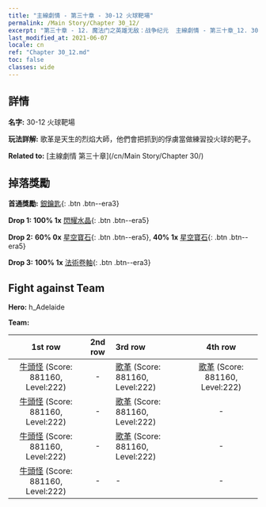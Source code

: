 ```yaml
---
title: "主線劇情 - 第三十章 - 30-12 火球靶場"
permalink: /Main Story/Chapter 30_12/
excerpt: "第三十章 - 12. 魔法门之英雄无敌：战争纪元  主線劇情 - 第三十章_12. 30-12 火球靶場"
last_modified_at: 2021-06-07
locale: cn
ref: "Chapter 30_12.md"
toc: false
classes: wide
---
```


## 詳情

 **名字:** 30-12 火球靶場

 **玩法詳解:** 歌革是天生的烈焰大師，他們會把抓到的俘虜當做練習投火球的靶子。

 **Related to:** [主線劇情 第三十章](/cn/Main Story/Chapter 30/)

## 掉落獎勵

 **首通獎勵:** [銀鑰匙](/cn/Items/con_693/){: .btn .btn--era3}

 **Drop 1:** **100% 1x** [閃耀水晶](/cn/Items/mat_101/){: .btn .btn--era5}

 **Drop 2:** **60% 0x** [星空寶石](/cn/Items/mat_93/){: .btn .btn--era5}, **40% 1x** [星空寶石](/cn/Items/mat_93/){: .btn .btn--era5}

 **Drop 3:** **100% 1x** [法術卷軸](/cn/Items/con_694/){: .btn .btn--era3}


## Fight against Team
 **Hero:** h_Adelaide

 **Team:**


  | 1st row | 2nd row | 3rd row | 4th row |
  |:----:|:----:|:----|:----:|
  | [牛頭怪](/cn/units/Minotaur/) (Score: 881160, Level:222)  | - | [歌革](/cn/units/Gog/) (Score: 881160, Level:222)  | [歌革](/cn/units/Gog/) (Score: 881160, Level:222)  |
  | [牛頭怪](/cn/units/Minotaur/) (Score: 881160, Level:222)  | - | [歌革](/cn/units/Gog/) (Score: 881160, Level:222)  | - |
  | [牛頭怪](/cn/units/Minotaur/) (Score: 881160, Level:222)  | - | [歌革](/cn/units/Gog/) (Score: 881160, Level:222)  | - |
  | [牛頭怪](/cn/units/Minotaur/) (Score: 881160, Level:222)  | - | - | - |


